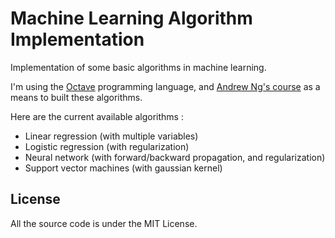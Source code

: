 # Machine Learning Algorithm Implementation

Implementation of some basic algorithms in machine learning.

I'm using the [Octave](https://gnu.org/software/octave/) programming language, and [Andrew Ng's course](https://www.coursera.org/learn/machine-learning) as a means to built these algorithms.

Here are the current available algorithms :

- Linear regression (with multiple variables)
- Logistic regression (with regularization)
- Neural network (with forward/backward propagation, and regularization)
- Support vector machines (with gaussian kernel)

## License

All the source code is under the MIT License.
